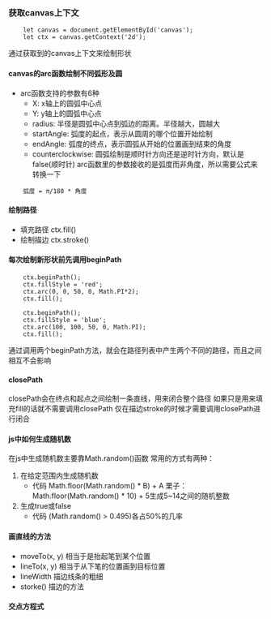 ### 获取canvas上下文
```
    let canvas = document.getElementById('canvas');
    let ctx = canvas.getContext('2d');
```
通过获取到的canvas上下文来绘制形状
#### canvas的arc函数绘制不同弧形及圆
- arc函数支持的参数有6种
    - X: x轴上的圆弧中心点
    - Y: y轴上的圆弧中心点
    - radius: 半径是圆弧中心点到弧边的距离。半径越大，圆越大
    - startAngle: 弧度的起点，表示从圆周的哪个位置开始绘制
    - endAngle: 弧度的终点，表示圆弧从开始的位置画到结束的角度
    - counterclockwise: 圆弧绘制是顺时针方向还是逆时针方向，默认是false(顺时针)
arc函数里的参数接收的是弧度而非角度，所以需要公式来转换一下
```
    弧度 = π/180 * 角度
```
#### 绘制路径
- 填充路径  ctx.fill()
- 绘制描边  ctx.stroke()

#### 每次绘制新形状前先调用beginPath
```
    ctx.beginPath();
    ctx.fillStyle = 'red';
    ctx.arc(0, 0, 50, 0, Math.PI*2);
    ctx.fill();

    ctx.beginPath();
    ctx.fillStyle = 'blue';
    ctx.arc(100, 100, 50, 0, Math.PI);
    ctx.fill();
```
通过调用两个beginPath方法，就会在路径列表中产生两个不同的路径，而且之间相互不会影响

#### closePath
closePath会在终点和起点之间绘制一条直线，用来闭合整个路径
如果只是用来填充fill的话就不需要调用closePath
仅在描边stroke的时候才需要调用closePath进行闭合

#### js中如何生成随机数
在js中生成随机数主要靠Math.random()函数
常用的方式有两种：
1. 在给定范围内生成随机数
    - 代码
        Math.floor(Math.random() * B) + A
        栗子： Math.floor(Math.random() * 10) + 5生成5~14之间的随机整数
2. 生成true或false
    - 代码
        (Math.random() > 0.495)各占50%的几率
#### 画直线的方法
- moveTo(x, y)
相当于是抬起笔到某个位置
- lineTo(x, y)
相当于从下笔的位置画到目标位置
- lineWidth
描边线条的粗细
- storke()
描边的方法

#### 交点方程式